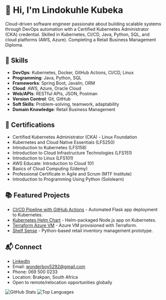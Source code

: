 # 👋 Hi, I'm Lindokuhle Kubeka
Cloud-driven software engineer passionate about building scalable systems through DevOps automation with a Certified Kubernetes Administrator (CKA) credential. Skilled in Kubernetes, CI/CD, Java, Python, SQL, and cloud platforms (AWS, Azure). Completing a Retail Business Management Diploma.

## 🔧 Skills
- **DevOps**: Kubernetes, Docker, GitHub Actions, CI/CD, Linux
- **Programming**: Java, Python, SQL
- **Frameworks**: Spring Boot, Javalin, ORM
- **Cloud**: AWS, Azure, Oracle Cloud
- **Web/APIs**: RESTful APIs, JSON, Postman
- **Version Control**: Git, GitHub
- **Soft Skills**: Problem-solving, teamwork, adaptability
- **Domain Knowledge**: Retail Business Management

## 📜 Certifications
- Certified Kubernetes Administrator (CKA) - Linux Foundation
- Kubernetes and Cloud Native Essentials (LFS250)
- Introduction to Kubernetes (LFS158)
- Introduction to Cloud Infrastructure Technologies (LFS151)
- Introduction to Linux (LFS101)
- AWS Educate: Introduction to Cloud 101
- Basics of Cloud Computing (Udemy)
- Professional Certificate in Agile and Scrum (MTF Institute)
- Introduction to Programming Using Python (Sololearn)

## 📚 Featured Projects
- [CI/CD Pipeline with GitHub Actions](https://github.com/LindokuhleKubeka/ci-cd-flask) - Automated Flask app deployment to Kubernetes.
- [Kubernetes Helm Chart](https://github.com/LindokuhleKubeka/helm-nodejs) - Helm-packaged Node.js app on Kubernetes.
- [Terraform Azure VM](https://github.com/LindokuhleKubeka/terraform-azure-vm) - Azure VM provisioned with Terraform.
- [Shelf Sense](https://github.com/LindokuhleKubeka/shelf-sense) - Python-based retail inventory management prototype.

## 📬 Connect
- [LinkedIn](https://www.linkedin.com/in/lindokuhle-kubeka-355922220/)
- Email: wonderboy5292@gmail.com
- Phone: 069 500 0233
- Location: Brakpan, South Africa
- Open to remote/relocation opportunities globally

![GitHub Stats](https://github-readme-stats.vercel.app/api?username=LindokuhleKubeka&show_icons=true&theme=radical)
![Top Languages](https://github-readme-stats.vercel.app/api/top-langs/?username=LindokuhleKubeka&layout=compact&theme=radical)

